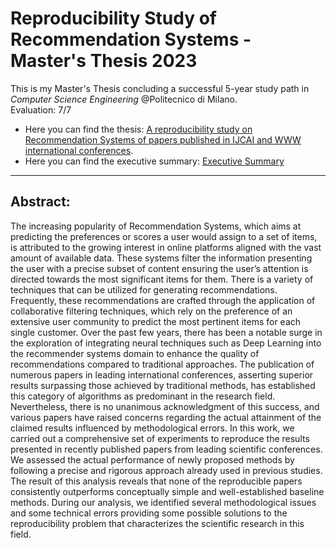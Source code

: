 # Reproducibility Study of Recommendation Systems - Master's Thesis 2023

This is my Master's Thesis concluding a successful 5-year study path in *Computer Science Engineering* @Politecnico di Milano.
<br>
Evaluation: 7/7
 
- Here you can find the thesis: [A reproducibility study on Recommendation Systems of papers published in IJCAI and WWW international conferences](A%20reproducibility%20study%20on%20Recommendation%20Systems%20of%20papers%20published%20in%20IJCAI%20and%20WWW%20international%20conferences.pdf).
- Here you can find the executive summary: [Executive Summary](Executive%20Summary.pdf)
***


## Abstract:
The increasing popularity of Recommendation Systems, which aims at predicting the preferences or scores a user would assign to a set of items, is attributed to the growing interest in online platforms aligned with the vast amount of available data. These systems filter the information presenting the user with a precise subset of content ensuring the user’s attention is directed towards the most significant items for them.
There is a variety of techniques that can be utilized for generating recommendations.
Frequently, these recommendations are crafted through the application of collaborative filtering techniques, which rely on the preference of an extensive user community to predict the most pertinent items for each single customer.
Over the past few years, there has been a notable surge in the exploration of integrating neural techniques such as Deep Learning into the recommender systems domain to enhance the quality of recommendations compared to traditional approaches.
The publication of numerous papers in leading international conferences, asserting superior results surpassing those achieved by traditional methods, has established this category of algorithms as predominant in the research field. Nevertheless, there is no unanimous acknowledgment of this success, and various papers have raised concerns regarding the actual attainment of the claimed results influenced by methodological errors.
In this work, we carried out a comprehensive set of experiments to reproduce the results presented in recently published papers from leading scientific conferences. We assessed the actual performance of newly proposed methods by following a precise and rigorous approach already used in previous studies.
The result of this analysis reveals that none of the reproducible papers consistently outperforms conceptually simple and well-established baseline methods. During our analysis, we identified several methodological issues and some technical errors providing some possible solutions to the reproducibility problem that characterizes the scientific research in this field.
